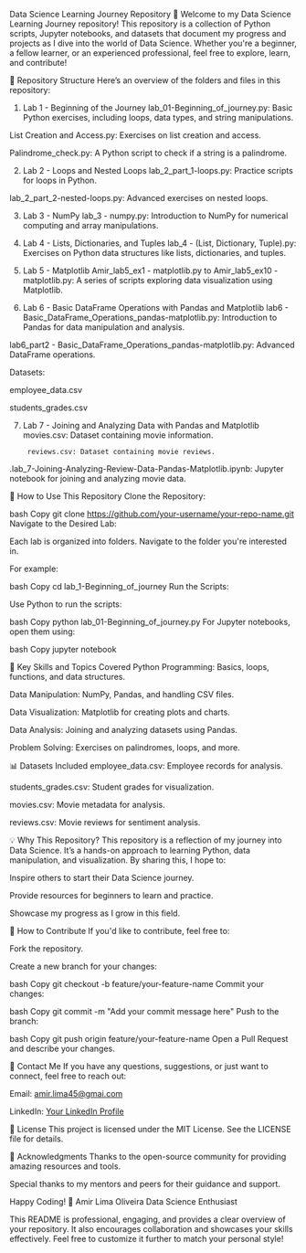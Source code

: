 Data Science Learning Journey Repository 🚀
Welcome to my Data Science Learning Journey repository! This repository is a collection of Python scripts, Jupyter notebooks, and datasets that document my progress and projects as I dive into the world of Data Science. Whether you're a beginner, a fellow learner, or an experienced professional, feel free to explore, learn, and contribute!

📂 Repository Structure
Here’s an overview of the folders and files in this repository:

1. Lab 1 - Beginning of the Journey
lab_01-Beginning_of_journey.py: Basic Python exercises, including loops, data types, and string manipulations.

List Creation and Access.py: Exercises on list creation and access.

Palindrome_check.py: A Python script to check if a string is a palindrome.

2. Lab 2 - Loops and Nested Loops
lab_2_part_1-loops.py: Practice scripts for loops in Python.

lab_2_part_2-nested-loops.py: Advanced exercises on nested loops.

3. Lab 3 - NumPy
lab_3 - numpy.py: Introduction to NumPy for numerical computing and array manipulations.

4. Lab 4 - Lists, Dictionaries, and Tuples
lab_4 - (List, Dictionary, Tuple).py: Exercises on Python data structures like lists, dictionaries, and tuples.

5. Lab 5 - Matplotlib
Amir_lab5_ex1 - matplotlib.py to Amir_lab5_ex10 - matplotlib.py: A series of scripts exploring data visualization using Matplotlib.

6. Lab 6 - Basic DataFrame Operations with Pandas and Matplotlib
lab6 - Basic_DataFrame_Operations_pandas-matplotlib.py: Introduction to Pandas for data manipulation and analysis.

lab6_part2 - Basic_DataFrame_Operations_pandas-matplotlib.py: Advanced DataFrame operations.

Datasets:

employee_data.csv

students_grades.csv

7. Lab 7 - Joining and Analyzing Data with Pandas and Matplotlib
movies.csv: Dataset containing movie information.

        reviews.csv: Dataset containing movie reviews.

.lab_7-Joining-Analyzing-Review-Data-Pandas-Matplotlib.ipynb: Jupyter notebook for joining and analyzing movie data.

🚀 How to Use This Repository
Clone the Repository:

bash
Copy
        git clone https://github.com/your-username/your-repo-name.git
Navigate to the Desired Lab:

Each lab is organized into folders. Navigate to the folder you're interested in.

For example:

bash
Copy
          cd lab_1-Beginning_of_journey
Run the Scripts:

Use Python to run the scripts:

bash
Copy
          python lab_01-Beginning_of_journey.py
For Jupyter notebooks, open them using:

bash
Copy
jupyter notebook

🌟 Key Skills and Topics Covered
Python Programming: Basics, loops, functions, and data structures.

Data Manipulation: NumPy, Pandas, and handling CSV files.

Data Visualization: Matplotlib for creating plots and charts.

Data Analysis: Joining and analyzing datasets using Pandas.

Problem Solving: Exercises on palindromes, loops, and more.

📊 Datasets Included
employee_data.csv: Employee records for analysis.

students_grades.csv: Student grades for visualization.

movies.csv: Movie metadata for analysis.

reviews.csv: Movie reviews for sentiment analysis.

💡 Why This Repository?
This repository is a reflection of my journey into Data Science. It’s a hands-on approach to learning Python, data manipulation, and visualization. By sharing this, I hope to:

Inspire others to start their Data Science journey.

Provide resources for beginners to learn and practice.

Showcase my progress as I grow in this field.

🤝 How to Contribute
If you'd like to contribute, feel free to:

Fork the repository.

Create a new branch for your changes:

bash
Copy
git checkout -b feature/your-feature-name
Commit your changes:

bash
Copy
git commit -m "Add your commit message here"
Push to the branch:

bash
Copy
git push origin feature/your-feature-name
Open a Pull Request and describe your changes.

📧 Contact Me
If you have any questions, suggestions, or just want to connect, feel free to reach out:

Email: amir.lima45@gmai.com

LinkedIn: [Your LinkedIn Profile](https://www.linkedin.com/in/amirloliveira/)

📜 License
This project is licensed under the MIT License. See the LICENSE file for details.

🙏 Acknowledgments
Thanks to the open-source community for providing amazing resources and tools.

Special thanks to my mentors and peers for their guidance and support.

Happy Coding! 🚀
Amir Lima Oliveira
Data Science Enthusiast

This README is professional, engaging, and provides a clear overview of your repository. It also encourages collaboration and showcases your skills effectively. Feel free to customize it further to match your personal style!
